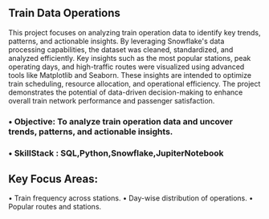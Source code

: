 ## Train Data Operations
This project focuses on analyzing train operation data to identify key trends, patterns, and actionable insights. By leveraging Snowflake's data processing capabilities, the dataset was cleaned, standardized, and analyzed efficiently. Key insights such as the most popular stations, peak operating days, and high-traffic routes were visualized using advanced tools like Matplotlib and Seaborn. These insights are intended to optimize train scheduling, resource allocation, and operational efficiency. The project demonstrates the potential of data-driven decision-making to enhance overall train network performance and passenger satisfaction.

### • Objective: To analyze train operation data and uncover trends, patterns, and actionable insights.
### • SkillStack : SQL,Python,Snowflake,JupiterNotebook
## Key Focus Areas:
• Train frequency across stations.
• Day-wise distribution of operations.
• Popular routes and stations.
